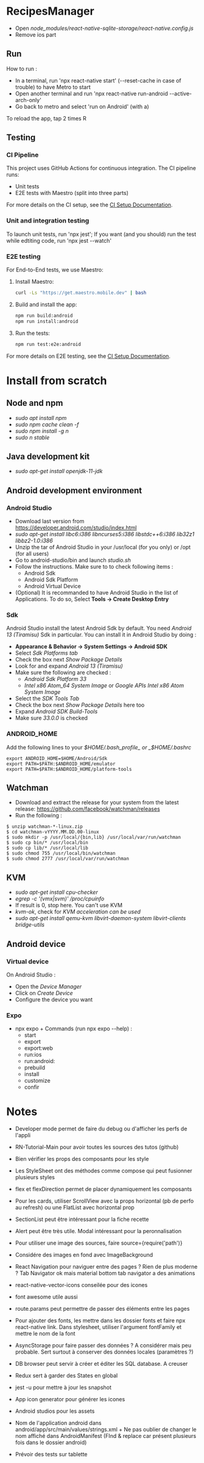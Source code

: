 # RecipesManager

[//]: # (TODO to rewrite)

- Open _node_modules/react-native-sqlite-storage/react-native.config.js_
- Remove ios part

## Run

How to run :

- In a terminal, run 'npx react-native start' (--reset-cache in case of trouble) to have Metro to start
- Open another terminal and run 'npx react-native run-android --active-arch-only'
- Go back to metro and select 'run on Android' (with a)

To reload the app, tap 2 times R

## Testing

### CI Pipeline

This project uses GitHub Actions for continuous integration. The CI pipeline runs:
- Unit tests
- E2E tests with Maestro (split into three parts)

For more details on the CI setup, see the [CI Setup Documentation](docs/ci-setup.md).

### Unit and integration testing

To launch unit tests, run 'npx jest'; If you want (and you should) run the test while edtiting code, run 'npx jest
--watch'

### E2E testing

For End-to-End tests, we use Maestro:

1. Install Maestro:
   ```bash
   curl -Ls "https://get.maestro.mobile.dev" | bash
   ```

2. Build and install the app:
   ```bash
   npm run build:android
   npm run install:android
   ```

3. Run the tests:
   ```bash
   npm run test:e2e:android
   ```

For more details on E2E testing, see the [CI Setup Documentation](docs/ci-setup.md).

# Install from scratch

## Node and npm

- _sudo apt install npm_
- _sudo npm cache clean -f_
- _sudo npm install -g n_
- _sudo n stable_

## Java development kit

- _sudo apt-get install openjdk-11-jdk_

## Android development environment

### Android Studio

- Download last version from https://developer.android.com/studio/index.html
- _sudo apt-get install libc6:i386 libncurses5:i386 libstdc++6:i386 lib32z1 libbz2-1.0:i386_
- Unzip the tar of Android Studio in your /usr/local (for you only) or /opt (for all users)
- Go to android-studio/bin and launch _studio.sh_
- Follow the instructions. Make sure to to check following items :
    - Android Sdk
    - Android Sdk Platform
    - Android Virtual Device
- (Optional) It is recommanded to have Android Studio in the list of Applications. To do so, Select __Tools -> Create
  Desktop Entry__

### Sdk

Android Studio install the latest Android Sdk by default. You need _Android 13 (Tiramisu)_ Sdk in particular. You can
install it in Android Studio by doing :

- __Appearance & Behavior → System Settings → Android SDK__
- Select _Sdk Platforms tab_
- Check the box next _Show Package Details_
- Look for and expand _Android 13 (Tiramisu)_
- Make sure the following are checked :
    - _Android Sdk Platform 33_
    - _Intel x86 Atom_64 System Image_ or _Google APIs Intel x86 Atom System Image_
- Select the _SDK Tools Tab_
- Check the box next _Show Package Details_ here too
- Expand _Android SDK Build-Tools_
- Make sure _33.0.0_ is checked

### ANDROID_HOME

Add the following lines to your _$HOME/.bash_profile_ or _$HOME/.bashrc_

```
export ANDROID_HOME=$HOME/Android/Sdk
export PATH=$PATH:$ANDROID_HOME/emulator
export PATH=$PATH:$ANDROID_HOME/platform-tools
```

## Watchman

- Download and extract the release for your system from the latest
  release: https://github.com/facebook/watchman/releases
- Run the following :

```
$ unzip watchman-*-linux.zip
$ cd watchman-vYYYY.MM.DD.00-linux
$ sudo mkdir -p /usr/local/{bin,lib} /usr/local/var/run/watchman
$ sudo cp bin/* /usr/local/bin
$ sudo cp lib/* /usr/local/lib
$ sudo chmod 755 /usr/local/bin/watchman
$ sudo chmod 2777 /usr/local/var/run/watchman
``` 

## KVM

- _sudo apt-get install cpu-checker_
- _egrep -c '(vmx|svm)' /proc/cpuinfo_
- If result is 0, stop here. You can't use KVM
- _kvm-ok_, check for _KVM acceleration can be used_
- _sudo apt-get install qemu-kvm libvirt-daemon-system libvirt-clients bridge-utils_

## Android device

### Virtual device

On Android Studio :

- Open the _Device Manager_
- Click on _Create Device_
- Configure the device you want

### Expo

- npx expo + Commands (run npx expo --help) :
    - start
    - export
    - export:web
    - run:ios
    - run:android:
    - prebuild
    - install
    - customize
    - confir

# Notes

- Developer mode permet de faire du debug ou d'afficher les perfs de l'appli
- RN-Tutorial-Main pour avoir toutes les sources des tutos (github)
- Bien vérifier les props des composants pour les style
- Les StyleSheet ont des méthodes comme compose qui peut fusionner plusieurs styles
- flex et flexDirection permet de placer dynamiquement les composants
- Pour les cards, utiliser ScrollView avec la props horizontal (pb de perfo au refresh) ou une FlatList avec horizontal
  prop
- SectionList peut être intéressant pour la fiche recette

- Alert peut être très utile. Modal intéressant pour la peronnalisation

- Pour utiliser une image des sources, faire source={require('path')}

- Considére des images en fond avec ImageBackground
- React Navigation pour naviguer entre des pages ? Rien de plus moderne ? Tab Navigator ok mais material bottom tab
  navigator a des animations
- react-native-vector-icons conseilée pour des icones
- font awesome utile aussi
- route.params peut permettre de passer des éléments entre les pages

- Pour ajouter des fonts, les mettre dans les dossier fonts et faire npx react-native link. Dans stylesheet, utiliser
  l'argument fontFamily et mettre le nom de la font

- AsyncStorage pour faire passer des données ? A considérer mais peu probable. Sert surtout à conserver des données
  locales (paramètres ?)

- DB browser peut servir à créer et éditer les SQL database. A creuser

- Redux sert à garder des States en global
- jest -u pour mettre à jour les snapshot
- App icon generator pour générer les icones
- Android studios pour les assets
- Nom de l'application android dans android/app/src/main/values/strings.xml + Ne pas oublier de changer le nom affiché
  dans AndroidManifest (FInd & replace car présent plusieurs fois dans le dossier android)
- Prévoir des tests sur tablette
